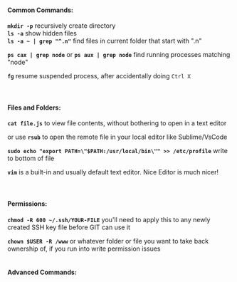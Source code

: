 #### Common Commands:           
           
**`mkdir -p`** recursively create directory           
**`ls -a`** show hidden files           
**`ls -a ~ | grep "^.n"`** find files in current folder that start with ".n"           
           
**`ps cax | grep node`** or **`ps aux | grep node`** find running processes matching "node"           
           
**`fg`** resume suspended process, after accidentally doing `Ctrl X`           
<br /><br />           
           
           
           
#### Files and Folders:           
           
**`cat file.js`** to view file contents, without bothering to open in a text editor           
           
or use **`rsub`** to open the remote file in your local editor like Sublime/VsCode           
           
**`sudo echo "export PATH=\"$PATH:/usr/local/bin\"" >> /etc/profile`** write to bottom of file           
           
**`vim`** is a built-in and usually default text editor. Nice Editor is much nicer!           
<br /><br />           
           
#### Permissions:           
           
**`chmod -R 600 ~/.ssh/YOUR-FILE`** you'll need to apply this to any newly created SSH key file before GIT can use it           
           
**`chown $USER -R /www`** or whatever folder or file you want to take back ownership of, if you run into write permission issues           
​           
#### Advanced Commands:           
           
<br /><br />           
           
           

